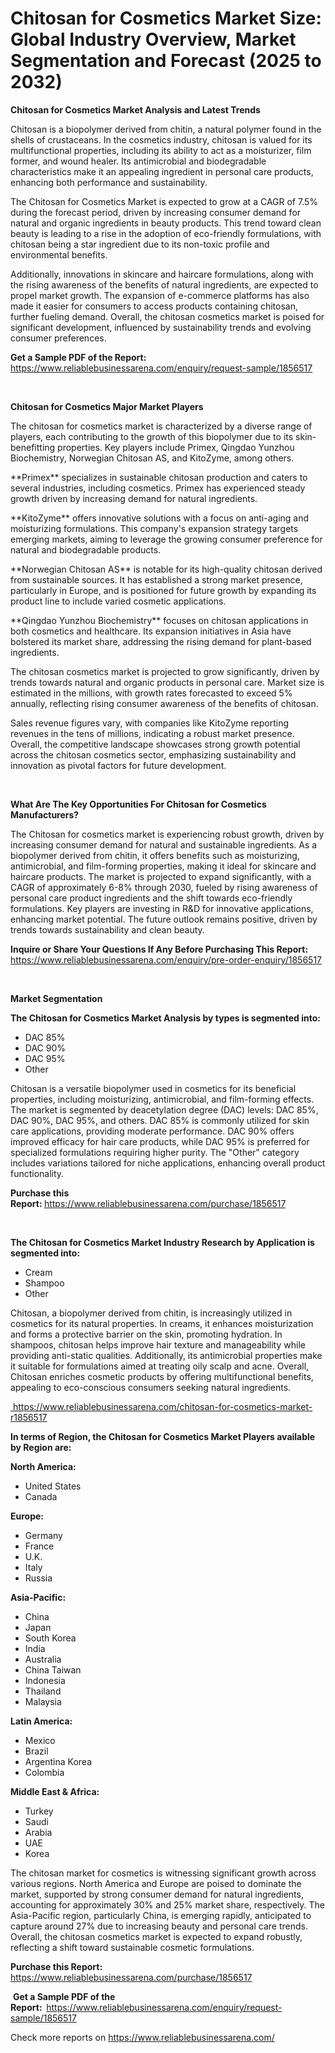 <p><h1>Chitosan for Cosmetics Market Size: Global Industry Overview, Market Segmentation and Forecast (2025 to 2032)</h1></p><p><strong>Chitosan for Cosmetics Market Analysis and Latest Trends</strong></p>
<p><p>Chitosan is a biopolymer derived from chitin, a natural polymer found in the shells of crustaceans. In the cosmetics industry, chitosan is valued for its multifunctional properties, including its ability to act as a moisturizer, film former, and wound healer. Its antimicrobial and biodegradable characteristics make it an appealing ingredient in personal care products, enhancing both performance and sustainability.</p><p>The Chitosan for Cosmetics Market is expected to grow at a CAGR of 7.5% during the forecast period, driven by increasing consumer demand for natural and organic ingredients in beauty products. This trend toward clean beauty is leading to a rise in the adoption of eco-friendly formulations, with chitosan being a star ingredient due to its non-toxic profile and environmental benefits. </p><p>Additionally, innovations in skincare and haircare formulations, along with the rising awareness of the benefits of natural ingredients, are expected to propel market growth. The expansion of e-commerce platforms has also made it easier for consumers to access products containing chitosan, further fueling demand. Overall, the chitosan cosmetics market is poised for significant development, influenced by sustainability trends and evolving consumer preferences.</p></p>
<p><strong>Get a Sample PDF of the Report:&nbsp;</strong> <a href="https://www.reliablebusinessarena.com/enquiry/request-sample/1856517?utm_campaign=3272&utm_medium=2&utm_source=Github&utm_content=ia&utm_term=27032025&utm_id=chitosan-for-cosmetics">https://www.reliablebusinessarena.com/enquiry/request-sample/1856517</a></p>
<p>&nbsp;</p>
<p><strong>Chitosan for Cosmetics Major Market Players</strong></p>
<p><p>The chitosan for cosmetics market is characterized by a diverse range of players, each contributing to the growth of this biopolymer due to its skin-benefitting properties. Key players include Primex, Qingdao Yunzhou Biochemistry, Norwegian Chitosan AS, and KitoZyme, among others.</p><p>**Primex** specializes in sustainable chitosan production and caters to several industries, including cosmetics. Primex has experienced steady growth driven by increasing demand for natural ingredients.</p><p>**KitoZyme** offers innovative solutions with a focus on anti-aging and moisturizing formulations. This company's expansion strategy targets emerging markets, aiming to leverage the growing consumer preference for natural and biodegradable products.</p><p>**Norwegian Chitosan AS** is notable for its high-quality chitosan derived from sustainable sources. It has established a strong market presence, particularly in Europe, and is positioned for future growth by expanding its product line to include varied cosmetic applications.</p><p>**Qingdao Yunzhou Biochemistry** focuses on chitosan applications in both cosmetics and healthcare. Its expansion initiatives in Asia have bolstered its market share, addressing the rising demand for plant-based ingredients.</p><p>The chitosan cosmetics market is projected to grow significantly, driven by trends towards natural and organic products in personal care. Market size is estimated in the millions, with growth rates forecasted to exceed 5% annually, reflecting rising consumer awareness of the benefits of chitosan.</p><p>Sales revenue figures vary, with companies like KitoZyme reporting revenues in the tens of millions, indicating a robust market presence. Overall, the competitive landscape showcases strong growth potential across the chitosan cosmetics sector, emphasizing sustainability and innovation as pivotal factors for future development.</p></p>
<p>&nbsp;</p>
<p><strong>What Are The Key Opportunities For Chitosan for Cosmetics Manufacturers?</strong></p>
<p><p>The Chitosan for cosmetics market is experiencing robust growth, driven by increasing consumer demand for natural and sustainable ingredients. As a biopolymer derived from chitin, it offers benefits such as moisturizing, antimicrobial, and film-forming properties, making it ideal for skincare and haircare products. The market is projected to expand significantly, with a CAGR of approximately 6-8% through 2030, fueled by rising awareness of personal care product ingredients and the shift towards eco-friendly formulations. Key players are investing in R&D for innovative applications, enhancing market potential. The future outlook remains positive, driven by trends towards sustainability and clean beauty.</p></p>
<p><strong>Inquire or Share Your Questions If Any Before Purchasing This Report:</strong> <a href="https://www.reliablebusinessarena.com/enquiry/pre-order-enquiry/1856517?utm_campaign=3272&utm_medium=2&utm_source=Github&utm_content=ia&utm_term=27032025&utm_id=chitosan-for-cosmetics">https://www.reliablebusinessarena.com/enquiry/pre-order-enquiry/1856517</a></p>
<p>&nbsp;</p>
<p><strong>Market Segmentation</strong></p>
<p><strong>The Chitosan for Cosmetics Market Analysis by types is segmented into:</strong></p>
<p><ul><li>DAC 85%</li><li>DAC 90%</li><li>DAC 95%</li><li>Other</li></ul></p>
<p><p>Chitosan is a versatile biopolymer used in cosmetics for its beneficial properties, including moisturizing, antimicrobial, and film-forming effects. The market is segmented by deacetylation degree (DAC) levels: DAC 85%, DAC 90%, DAC 95%, and others. DAC 85% is commonly utilized for skin care applications, providing moderate performance. DAC 90% offers improved efficacy for hair care products, while DAC 95% is preferred for specialized formulations requiring higher purity. The "Other" category includes variations tailored for niche applications, enhancing overall product functionality.</p></p>
<p><strong>Purchase this Report:&nbsp;</strong><a href="https://www.reliablebusinessarena.com/purchase/1856517?utm_campaign=3272&utm_medium=2&utm_source=Github&utm_content=ia&utm_term=27032025&utm_id=chitosan-for-cosmetics">https://www.reliablebusinessarena.com/purchase/1856517</a></p>
<p>&nbsp;</p>
<p><strong>The Chitosan for Cosmetics Market Industry Research by Application is segmented into:</strong></p>
<p><ul><li>Cream</li><li>Shampoo</li><li>Other</li></ul></p>
<p><p>Chitosan, a biopolymer derived from chitin, is increasingly utilized in cosmetics for its natural properties. In creams, it enhances moisturization and forms a protective barrier on the skin, promoting hydration. In shampoos, chitosan helps improve hair texture and manageability while providing anti-static qualities. Additionally, its antimicrobial properties make it suitable for formulations aimed at treating oily scalp and acne. Overall, Chitosan enriches cosmetic products by offering multifunctional benefits, appealing to eco-conscious consumers seeking natural ingredients.</p></p>
<p><a href="https://www.reliablebusinessarena.com/chitosan-for-cosmetics-market-r1856517?utm_campaign=3272&utm_medium=2&utm_source=Github&utm_content=ia&utm_term=27032025&utm_id=chitosan-for-cosmetics">&nbsp;https://www.reliablebusinessarena.com/chitosan-for-cosmetics-market-r1856517</a></p>
<p><strong>In terms of Region, the Chitosan for Cosmetics Market Players available by Region are:</strong></p>
<p>
    <p> <strong> North America: </strong>
        <ul>
            <li>United States</li>
            <li>Canada</li>
        </ul>
        </p> 
    <p> <strong> Europe: </strong>
        <ul>
            <li>Germany</li>
            <li>France</li>
            <li>U.K.</li>
            <li>Italy</li>
            <li>Russia</li>
        </ul>
        </p> 
    <p> <strong> Asia-Pacific: </strong>
        <ul>
            <li>China</li>
            <li>Japan</li>
            <li>South Korea</li>
            <li>India</li>
            <li>Australia</li>
            <li>China Taiwan</li>
            <li>Indonesia</li>
            <li>Thailand</li>
            <li>Malaysia</li>
        </ul>
        </p> 
    <p> <strong> Latin America: </strong>
        <ul>
            <li>Mexico</li>
            <li>Brazil</li>
            <li>Argentina Korea</li>
            <li>Colombia</li>
        </ul>
        </p> 
    <p> <strong> Middle East & Africa: </strong>
        <ul>
            <li>Turkey</li>
            <li>Saudi</li>
            <li>Arabia</li>
            <li>UAE</li>
            <li>Korea</li>
        </ul>
    </p>
    </p>
<p><p>The chitosan market for cosmetics is witnessing significant growth across various regions. North America and Europe are poised to dominate the market, supported by strong consumer demand for natural ingredients, accounting for approximately 30% and 25% market share, respectively. The Asia-Pacific region, particularly China, is emerging rapidly, anticipated to capture around 27% due to increasing beauty and personal care trends. Overall, the chitosan cosmetics market is expected to expand robustly, reflecting a shift toward sustainable cosmetic formulations.</p></p>
<p><strong>Purchase this Report: </strong><a href="https://www.reliablebusinessarena.com/purchase/1856517?utm_campaign=3272&utm_medium=2&utm_source=Github&utm_content=ia&utm_term=27032025&utm_id=chitosan-for-cosmetics">https://www.reliablebusinessarena.com/purchase/1856517</a></p>
<p>&nbsp;<strong>Get a Sample PDF of the Report:&nbsp;&nbsp;</strong><a href="https://www.reliablebusinessarena.com/enquiry/request-sample/1856517?utm_campaign=3272&utm_medium=2&utm_source=Github&utm_content=ia&utm_term=27032025&utm_id=chitosan-for-cosmetics">https://www.reliablebusinessarena.com/enquiry/request-sample/1856517</a></p>
<p><strong></strong></p>
<p>Check more reports on <a href="https://www.reliablebusinessarena.com/?utm_campaign=3272&utm_medium=2&utm_source=Github&utm_content=ia&utm_term=27032025&utm_id=chitosan-for-cosmetics">https://www.reliablebusinessarena.com/</a></p>